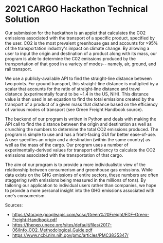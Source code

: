 # 2021 CARGO Hackathon Technical Solution

Our submission for the hackathon is an applet that calculates the CO2 emissions associated with the transport of a specific product, specified by the user. CO2 is the most prevalent greenhouse gas and accounts for >95% of the transportation industry's impact on climate change. By allowing a user to input the origin and destination of a product along with its mass, our program is able to determine the C02 emissions produced by the transportation of that good in a variety of modes-- namely, air, ground, and rail transport.

We use a publicly-available API to find the straight-line distance between two points. For ground transport, this straight-line distance is multiplied by a scalar that accounts for the ratio of straight-line distance and travel distance (experimentally found to be ~1.4 in the US, NIH). This distance value is then used in an equation to find the total emissions created by the transport of a product of a given mass that distance based on the efficiency of various modes of transport (see Green Freight Handbook source).

The backend of our program is written in Python and deals with making the API call to find the distance between the origin and destination as well as crunching the numbers to determine the total CO2 emissions produced. The program is simple to use and has a front-facing GUI for better ease-of-use. A user specifies an origin and a destination (within the same country) as well as the mass of the cargo. Our program uses a number of experimentally-derived values for transport efficiency to calculate the CO2 emissions associated with the transportation of that cargo. 

The aim of our program is to provide a more individualistic view of the relationship between consumerism and greenhouse gas emissions. While data exists on the GHG emissions of entire sectors, these numbers are often staggering (with emissions being measured in the millions of tons). By tailoring our application to individual users rather than companies, we hope to provide a more personal insight into the GHG emissions associated with one's consumerism.


Sources:
- https://storage.googleapis.com/scsc/Green%20Freight/EDF-Green-Freight-Handbook.pdf
- https://thepep.unece.org/sites/default/files/2017-06/Info_CO2_Methodological_Guide.pdf
- https://www.ncbi.nlm.nih.gov/pmc/articles/PMC3835347/
